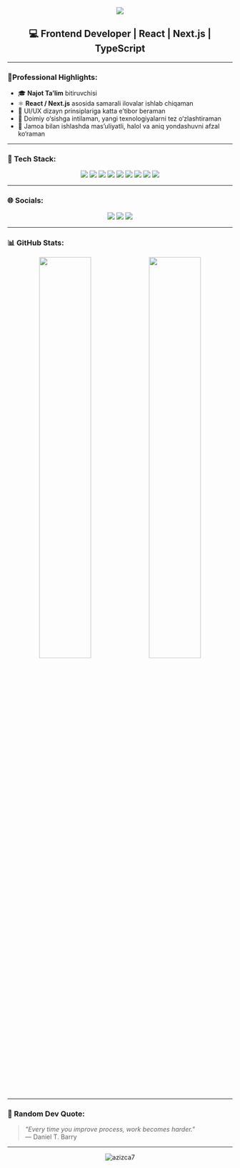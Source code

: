 <p align="center">
  <img src="https://readme-typing-svg.herokuapp.com/?lines=Hi,+I'm+Aziz+👋;Frontend+Developer+from+Uzbekistan;React,+Next.js,+TypeScript+lover!&center=true&width=500&height=50">
</p>

<h2 align="center">💻 Frontend Developer | React | Next.js | TypeScript</h2>

---

### 🌟Professional Highlights:

- 🎓 **Najot Ta’lim** bitiruvchisi
- ⚛️ **React / Next.js** asosida samarali ilovalar ishlab chiqaman
- 🎨 UI/UX dizayn prinsiplariga katta e’tibor beraman
- 🚀 Doimiy o‘sishga intilaman, yangi texnologiyalarni tez o‘zlashtiraman
- 🤝 Jamoa bilan ishlashda mas’uliyatli, halol va aniq yondashuvni afzal ko‘raman

---

### 🧰 Tech Stack:

<p align="center">
  <img src="https://img.shields.io/badge/TypeScript-3178C6?style=for-the-badge&logo=typescript&logoColor=white"/>
  <img src="https://img.shields.io/badge/JavaScript-F7DF1E?style=for-the-badge&logo=javascript&logoColor=black"/>
  <img src="https://img.shields.io/badge/React-20232A?style=for-the-badge&logo=react&logoColor=61DAFB"/>
  <img src="https://img.shields.io/badge/Next.js-000000?style=for-the-badge&logo=nextdotjs&logoColor=white"/>
  <img src="https://img.shields.io/badge/TailwindCSS-06B6D4?style=for-the-badge&logo=tailwindcss&logoColor=white"/>
  <img src="https://img.shields.io/badge/Shadcn/UI-18181B?style=for-the-badge"/>
  <img src="https://img.shields.io/badge/Git-F05032?style=for-the-badge&logo=git&logoColor=white"/>
  <img src="https://img.shields.io/badge/GitHub-181717?style=for-the-badge&logo=github&logoColor=white"/>
  <img src="https://img.shields.io/badge/Figma-F24E1E?style=for-the-badge&logo=figma&logoColor=white"/>
</p>

---

### 🌐 Socials:

<p align="center">
  <a href="https://t.me/your_username"><img src="https://img.shields.io/badge/Telegram-2CA5E0?style=for-the-badge&logo=telegram&logoColor=white"/></a>
  <a href="mailto:your_email@example.com"><img src="https://img.shields.io/badge/Gmail-EA4335?style=for-the-badge&logo=gmail&logoColor=white"/></a>
  <a href="https://yourportfolio.com"><img src="https://img.shields.io/badge/Portfolio-000000?style=for-the-badge&logo=vercel&logoColor=white"/></a>
</p>

---

### 📊 GitHub Stats:

<p align="center">
  <img src="https://github-readme-stats.vercel.app/api?username=azizca7&show_icons=true&theme=tokyonight&hide_border=true" width="48%" />
  <img src="https://github-readme-stats.vercel.app/api/top-langs/?username=azizca7&layout=compact&theme=tokyonight&hide_border=true" width="48%" />
</p>

---

### 💬 Random Dev Quote:

> _"Every time you improve process, work becomes harder."_  
> — Daniel T. Barry

---

<p align="center">
  <img src="https://komarev.com/ghpvc/?username=azizca7&label=Profile+views&color=0e75b6&style=flat" alt="azizca7" />
</p>
